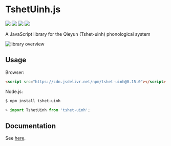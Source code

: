 # TshetUinh.js

[![](https://badge.fury.io/js/tshet-uinh.svg)](https://www.npmjs.com/package/tshet-uinh) [![](https://data.jsdelivr.com/v1/package/npm/tshet-uinh/badge)](https://www.jsdelivr.com/package/npm/tshet-uinh) [![](https://github.com/nk2028/tshet-uinh-js/workflows/Package/badge.svg)](https://github.com/nk2028/tshet-uinh-js/actions?query=workflow%3A%22Package%22) [![](https://api.codeclimate.com/v1/badges/fb728b8ee3531bd96e5a/maintainability)](https://codeclimate.com/github/nk2028/tshet-uinh-js/maintainability)

A JavaScript library for the Qieyun (Tshet-uinh) phonological system

![library overview](https://raw.githubusercontent.com/nk2028/tshet-uinh-js/5958e48/demo/qieyun.png)

## Usage

Browser:

```html
<script src="https://cdn.jsdelivr.net/npm/tshet-uinh@0.15.0"></script>
```

Node.js:

```sh
$ npm install tshet-uinh
```

```javascript
> import TshetUinh from 'tshet-uinh';
```

## Documentation

See [here](https://nk2028.shn.hk/tshet-uinh-js/).
